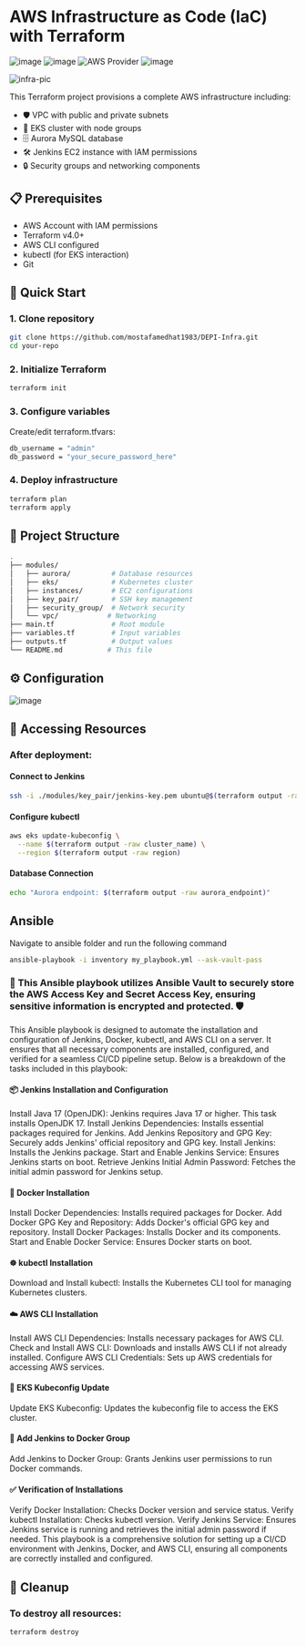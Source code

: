 # AWS Infrastructure as Code (IaC) with Terraform

![image](https://github.com/user-attachments/assets/ed7cadce-4765-48f7-9e56-ae7730e8983c)
![image](https://github.com/user-attachments/assets/db884d2d-1b36-40bd-83a8-1e30c47c1f0c)
![AWS Provider](https://img.shields.io/badge/AWS-Provider-orange)
![image](https://github.com/user-attachments/assets/bc73a337-7e3e-46ca-8357-dd0b899da829)

![infra-pic](https://github.com/user-attachments/assets/09db10ea-795c-4326-bdd7-d284bd1c68ca)



This Terraform project provisions a complete AWS infrastructure including:
- 🛡️ VPC with public and private subnets
- 🚀 EKS cluster with node groups
- 🗄️ Aurora MySQL database
- 🛠️ Jenkins EC2 instance with IAM permissions
- 🔒 Security groups and networking components

## 📋 Prerequisites

- AWS Account with IAM permissions
- Terraform v4.0+
- AWS CLI configured
- kubectl (for EKS interaction)
- Git

## 🚀 Quick Start
### 1. Clone repository
```bash
git clone https://github.com/mostafamedhat1983/DEPI-Infra.git
cd your-repo
```
### 2. Initialize Terraform
```bash
terraform init
```
### 3. Configure variables
Create/edit terraform.tfvars:
```bash
db_username = "admin"
db_password = "your_secure_password_here"
```
### 4. Deploy infrastructure
```bash
terraform plan
terraform apply
```
## 📂 Project Structure
```bash
.
├── modules/
│   ├── aurora/          # Database resources
│   ├── eks/             # Kubernetes cluster
│   ├── instances/       # EC2 configurations
│   ├── key_pair/        # SSH key management
│   ├── security_group/  # Network security
│   └── vpc/            # Networking
├── main.tf              # Root module
├── variables.tf         # Input variables
├── outputs.tf           # Output values
└── README.md           # This file
```
## ⚙️ Configuration
![image](https://github.com/user-attachments/assets/fba1b838-3085-4e9d-89af-ddf37287beb3)
## 🔌 Accessing Resources
### After deployment:
#### Connect to Jenkins
```bash
ssh -i ./modules/key_pair/jenkins-key.pem ubuntu@$(terraform output -raw jenkins_ip)
```
#### Configure kubectl
```bash
aws eks update-kubeconfig \
  --name $(terraform output -raw cluster_name) \
  --region $(terraform output -raw region)
```
#### Database Connection
```bash
echo "Aurora endpoint: $(terraform output -raw aurora_endpoint)"
```
## Ansible
Navigate to ansible folder and run the following command  
```bash
ansible-playbook -i inventory my_playbook.yml --ask-vault-pass
```
### 🔐 This Ansible playbook utilizes Ansible Vault to securely store the AWS Access Key and Secret Access Key, ensuring sensitive information is encrypted and protected. 🛡️
This Ansible playbook is designed to automate the installation and configuration of Jenkins, Docker, kubectl, and AWS CLI on a server. It ensures that all necessary components are installed, configured, and verified for a seamless CI/CD pipeline setup. Below is a breakdown of the tasks included in this playbook:

#### 📦 Jenkins Installation and Configuration  
Install Java 17 (OpenJDK): Jenkins requires Java 17 or higher. This task installs OpenJDK 17.
Install Jenkins Dependencies: Installs essential packages required for Jenkins.
Add Jenkins Repository and GPG Key: Securely adds Jenkins' official repository and GPG key.
Install Jenkins: Installs the Jenkins package.
Start and Enable Jenkins Service: Ensures Jenkins starts on boot.
Retrieve Jenkins Initial Admin Password: Fetches the initial admin password for Jenkins setup.

#### 🐳 Docker Installation  
Install Docker Dependencies: Installs required packages for Docker.
Add Docker GPG Key and Repository: Adds Docker's official GPG key and repository.
Install Docker Packages: Installs Docker and its components.
Start and Enable Docker Service: Ensures Docker starts on boot.

#### ☸️ kubectl Installation  
Download and Install kubectl: Installs the Kubernetes CLI tool for managing Kubernetes clusters.

#### ☁️ AWS CLI Installation   
Install AWS CLI Dependencies: Installs necessary packages for AWS CLI.
Check and Install AWS CLI: Downloads and installs AWS CLI if not already installed.
Configure AWS CLI Credentials: Sets up AWS credentials for accessing AWS services.

#### 🔄 EKS Kubeconfig Update  
Update EKS Kubeconfig: Updates the kubeconfig file to access the EKS cluster.

#### 👥 Add Jenkins to Docker Group  
Add Jenkins to Docker Group: Grants Jenkins user permissions to run Docker commands.

#### ✅ Verification of Installations  
Verify Docker Installation: Checks Docker version and service status.
Verify kubectl Installation: Checks kubectl version.
Verify Jenkins Service: Ensures Jenkins service is running and retrieves the initial admin password if needed.
This playbook is a comprehensive solution for setting up a CI/CD environment with Jenkins, Docker, and AWS CLI, ensuring all components are correctly installed and configured.
## 🧹 Cleanup
### To destroy all resources:
```bash
terraform destroy
```
